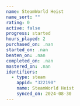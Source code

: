 ```yaml
---
name: SteamWorld Heist
name_sort: ""
rating: 0
active: false
progress: started
hours_played: 2
purchased_on: .nan
started_on: .nan
beaten_on: .nan
completed_on: .nan
mastered_on: .nan
identifiers:
  - type: steam
    appid: "322190"
    name: SteamWorld Heist
    synced_on: 2024-08-30
---
```

